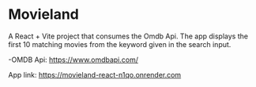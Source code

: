 # Movieland

A React + Vite project that consumes the Omdb Api. The app displays the first 10 matching movies from the keyword given in the search input.

-OMDB Api: https://www.omdbapi.com/

App link: https://movieland-react-n1qo.onrender.com

